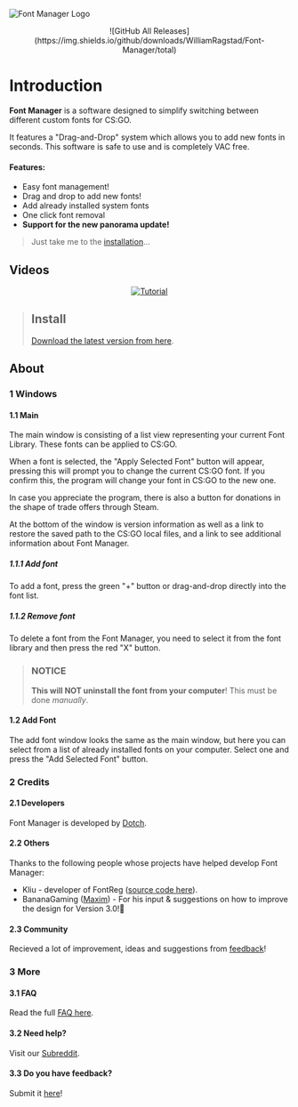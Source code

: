 ![Font Manager Logo](https://github.com/WilliamRagstad/Font-Manager/blob/master/CSGO%20Font%20Manager/Resources/fontmanager.png?raw=true)

<div align=center>
 ![GitHub All Releases](https://img.shields.io/github/downloads/WilliamRagstad/Font-Manager/total)
</div>

# Introduction

**Font Manager** is a software designed to simplify switching between different custom fonts for CS:GO.

It features a "Drag-and-Drop" system which allows you to add new fonts in seconds. This software is safe to use and is completely VAC free.

#### Features:

- Easy font management!
- Drag and drop  to add new fonts! 
- Add already installed system fonts
- One click font removal 
- **Support for the new panorama update!**

>  Just take me to the [installation](#Install)...

## Videos

<div align=center>

<!--[![BananaGaming](https://img.youtube.com/vi/3xToNTtdmME/0.jpg)](https://www.youtube.com/watch?v=3xToNTtdmME)-->

[![Tutorial](https://img.youtube.com/vi/MhOnvkEIy1k/0.jpg)](https://www.youtube.com/watch?v=MhOnvkEIy1k)

</div>




> ## Install
> [Download the latest version from here](https://github.com/WilliamRagstad/Font-Manager/releases ).






## About

### 1 Windows

#### 1.1 Main

The main window is consisting of a list view representing your current Font Library. These fonts can be applied to CS:GO.

When a font is selected, the "Apply Selected Font" button will appear, pressing this will prompt you to change the current CS:GO font. If you confirm this, the program will change your font in CS:GO to the new one.

In case you appreciate the program, there is also a button for donations in the shape of trade offers through Steam. 

At the bottom of the window is version information as well as a link to restore the saved path to the CS:GO local files, and a link to see additional information about Font Manager.

##### 1.1.1 Add font

 To add a font, press the green "+" button or drag-and-drop directly into the font list. 

##### 1.1.2 Remove font

 To delete a font from the Font Manager, you need to select it from the font library and then press the red "X" button. 

> ### NOTICE
> **This will NOT uninstall the font from your computer**! This must be done *manually*.

#### 1.2 Add Font

The add font window looks the same as the main window, but here you can select from a list of already installed fonts on your computer. Select one and press the "Add Selected Font" button.

### 2 Credits

#### 2.1 Developers

Font Manager is developed by [Dotch](https://twitter.com/WilliamRagstad).

#### 2.2 Others

Thanks to the following people whose
projects have helped develop Font Manager:

- Kliu - developer of FontReg ([source code here](http://code.kliu.org/misc/fontreg/)).
- BananaGaming ([Maxim](https://twitter.com/BananaGamingCS)) - For his input & suggestions on how to improve the design for Version 3.0!🎉

#### 2.3 Community

Recieved a lot of improvement, ideas and suggestions from [feedback](https://docs.google.com/forms/d/e/1FAIpQLSfkChgD2T-RYNyfBCRL2EjUQfJ3y8tvPKemGJca2kMU1jV8AQ/viewform)!

### 3 More

#### 3.1 FAQ

Read the full [FAQ here](faq.md).

#### 3.2 Need help?

Visit our [Subreddit](https://www.reddit.com/r/csgoFontManager/).

#### 3.3 Do you have feedback?

Submit it [here](https://docs.google.com/forms/d/e/1FAIpQLSfkChgD2T-RYNyfBCRL2EjUQfJ3y8tvPKemGJca2kMU1jV8AQ/viewform)!

